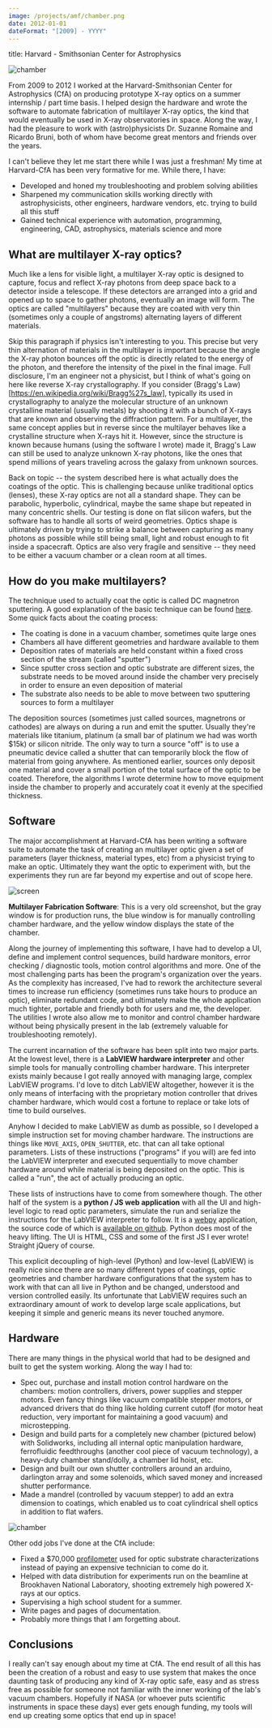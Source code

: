 ```yaml
---
image: /projects/amf/chamber.png
date: 2012-01-01
dateFormat: "[2009] - YYYY"
---
```

title: Harvard - Smithsonian Center for Astrophysics

![chamber](/projects/amf/chamber.png)

From 2009 to 2012 I worked at the Harvard-Smithsonian Center for Astrophysics (CfA) on producing prototype X-ray optics on a summer internship / part time basis. I helped design the hardware and wrote the software to automate fabrication of multilayer X-ray optics, the kind that would eventually be used in X-ray observatories in space. Along the way, I had the pleasure to work with (astro)physicists Dr. Suzanne Romaine and Ricardo Bruni, both of whom have become great mentors and friends over the years. 

I can't believe they let me start there while I was just a freshman! My time at Harvard-CfA has been very formative for me. While there, I have:

- Developed and honed my troubleshooting and problem solving abilities
- Sharpened my communication skills working directly with astrophysicists, other engineers, hardware vendors, etc. trying to build all this stuff
- Gained technical experience with automation, programming, engineering, CAD, astrophysics, materials science and more

## What are multilayer X-ray optics?

Much like a lens for visible light, a multilayer X-ray optic is designed to capture, focus and reflect X-ray photons from deep space back to a detector inside a telescope. If these detectors are arranged into a grid and opened up to space to gather photons, eventually an image will form. The optics are called "multilayers" because they are coated with very thin (sometimes only a couple of angstroms) alternating layers of different materials.

Skip this paragraph if physics isn't interesting to you. This precise but very thin alternation of materials in the multilayer is important because the angle the X-ray photon bounces off the optic is directly related to the energy of the photon, and therefore the intensity of the pixel in the final image. Full disclosure, I'm an engineer not a physicist, but I think of what's going on here like reverse X-ray crystallography. If you consider (Bragg's Law)[https://en.wikipedia.org/wiki/Bragg%27s_law], typically its used in crystallography to analyze the molecular structure of an unknown crystalline material (usually metals) by shooting it with a bunch of X-rays that are known and observing the diffraction pattern. For a multilayer, the same concept applies but in reverse since the multilayer behaves like a crystalline structure when X-rays hit it. However, since the structure is known because humans (using the software I wrote) made it, Bragg's Law can still be used to analyze unknown X-ray photons, like the ones that spend millions of years traveling across the galaxy from unknown sources.

Back on topic -- the system described here is what actually does the coatings of the optic. This is challenging because unlike traditional optics (lenses), these X-ray optics are not all a standard shape. They can be parabolic, hyperbolic, cylindrical, maybe the same shape but repeated in many concentric shells. Our testing is done on flat silicon wafers, but the software has to handle all sorts of weird geometries. Optics shape is ultimately driven by trying to strike a balance between capturing as many photons as possible while still being small, light and robust enough to fit inside a spacecraft. Optics are also very fragile and sensitive -- they need to be either a vacuum chamber or a clean room at all times.

## How do you make multilayers?

The technique used to actually coat the optic is called DC magnetron sputtering. A good explanation of the basic technique can be found [here](http://www.ajaint.com/whatis.htm). Some quick facts about the coating process:

- The coating is done in a vacuum chamber, sometimes quite large ones
- Chambers all have different geometries and hardware available to them
- Deposition rates of materials are held constant within a fixed cross section of the stream (called "sputter")
- Since sputter cross section and optic substrate are different sizes, the substrate needs to be moved around inside the chamber very precisely in order to ensure an even deposition of material
- The substrate also needs to be able to move between two sputtering sources to form a multilayer

The deposition sources (sometimes just called sources, magnetrons or cathodes) are always on during a run and emit the sputter. Usually they're materials like titanium, platinum (a small bar of platinum we had was worth $15k) or silicon nitride. The only way to turn a source "off" is to use a pneumatic device called a shutter that can temporarily block the flow of material from going anywhere. As mentioned earlier, sources only deposit one material and cover a small portion of the total surface of the optic to be coated. Therefore, the algorithms I wrote determine how to move equipment inside the chamber to properly and accurately coat it evenly at the specified thickness.

## Software

The major accomplishment at Harvard-CfA has been writing a software suite to automate the task of creating an multilayer optic given a set of parameters (layer thickness, material types, etc) from a physicist trying to make an optic. Ultimately they want the optic to experiment with, but the experiments they run are far beyond my expertise and out of scope here.

![screen](/projects/amf/screen.jpg)

**Multilayer Fabrication Software**: This is a very old screenshot, but the gray window is for production runs, the blue window is for manually controlling chamber hardware, and the yellow window displays the state of the chamber.

Along the journey of implementing this software, I have had to develop a UI, define and implement control sequences, build hardware monitors, error checking / diagnostic tools, motion control algorithms and more. One of the most challenging parts has been the program's organization over the years. As the complexity has increased, I've had to rework the architecture several times to increase run efficiency (sometimes runs take hours to produce an optic), eliminate redundant code, and ultimately make the whole application much tighter, portable and friendly both for users and me, the developer. The utilities I wrote also allow me to monitor and control chamber hardware without being physically present in the lab (extremely valuable for troubleshooting remotely).

The current incarnation of the software has been split into two major parts. At the lowest level, there is a __LabVIEW hardware interpreter__ and other simple tools for manually controlling chamber hardware. This interpreter exists mainly because I got really annoyed with managing large, complex LabVIEW programs. I'd love to ditch LabVIEW altogether, however it is the only means of interfacing with the proprietary motion controller that drives chamber hardware, which would cost a fortune to replace or take lots of time to build ourselves.

Anyhow I decided to make LabVIEW as dumb as possible, so I developed a simple instruction set for moving chamber hardware. The instructions are things like `MOVE_AXIS`, `OPEN_SHUTTER`, etc. that can all take optional parameters. Lists of these instructions ("programs" if you will) are fed into the LabVIEW interpreter and executed sequentially to move chamber hardware around while material is being deposited on the optic. This is called a "run", the act of actually producing an optic.

These lists of instructions have to come from somewhere though. The other half of the system is a __python / JS web application__ with all the UI and high-level logic to read optic parameters, simulate the run and serialize the instructions for the LabVIEW interpreter to follow. It is a [webpy](http://webpy.org/) application, the source code of which is [available on github](https://github.com/Stonelinks/amf). Python does most of the heavy lifting. The UI is HTML, CSS and some of the first JS I ever wrote! Straight jQuery of course.

This explicit decoupling of high-level (Python) and low-level (LabVIEW) is really nice since there are so many different types of coatings, optic geometries and chamber hardware configurations that the system has to work with that can all live in Python and be changed, understood and version controlled easily. Its unfortunate that LabVIEW requires such an extraordinary amount of work to develop large scale applications, but keeping it simple and generic means its never touched anymore.

## Hardware

There are many things in the physical world that had to be designed and built to get the system working. Along the way I had to:

- Spec out, purchase and install motion control hardware on the chambers: motion controllers, drivers, power supplies and stepper motors. Even fancy things like vacuum compatible stepper motors, or advanced drivers that do thing like holding current cutoff (for motor heat reduction, very important for maintaining a good vacuum) and microstepping.
- Design and build parts for a completely new chamber (pictured below) with Solidworks, including all internal optic manipulation hardware, ferrofluidic feedthroughs (another cool piece of vacuum technology), a heavy-duty chamber stand/dolly, a chamber lid hoist, etc.
- Design and built our own shutter controllers around an arduino, darlington array and some solenoids, which saved money and increased shutter performance.
- Made a mandrel (controlled by vacuum stepper) to add an extra dimension to coatings, which enabled us to coat cylindrical shell optics in addition to flat wafers.


![chamber](/projects/amf/chamber.png)

Other odd jobs I've done at the CfA include:

- Fixed a $70,000 [profilometer](https://en.wikipedia.org/wiki/Profilometer) used for optic substrate characterizations instead of paying an expensive technician to come do it.
- Helped with data distribution for experiments run on the beamline at Brookhaven National Laboratory, shooting extremely high powered X-rays at our optics.
- Supervising a high school student for a summer.
- Write pages and pages of documentation.
- Probably more things that I am forgetting about.

## Conclusions

I really can't say enough about my time at CfA. The end result of all this has been the creation of a robust and easy to use system that makes the once daunting task of producing any kind of X-ray optic safe, easy and as stress free as possible for someone not familiar with the inner working of the lab's vacuum chambers. Hopefully if NASA (or whoever puts scientific instruments in space these days) ever gets enough funding, my tools will end up creating some optics that end up in space!
